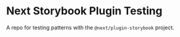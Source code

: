 # Next Storybook Plugin Testing

A repo for testing patterns with the `@next/plugin-storybook` project.
